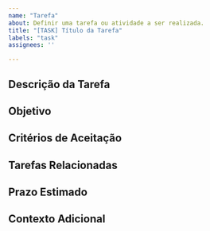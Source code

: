 ```yaml
---
name: "Tarefa"
about: Definir uma tarefa ou atividade a ser realizada.
title: "[TASK] Título da Tarefa"
labels: "task"
assignees: ''

---
```


## Descrição da Tarefa
<!-- Descreva a tarefa que precisa ser realizada. -->

## Objetivo
<!-- Qual é o objetivo principal dessa tarefa? -->

## Critérios de Aceitação
<!-- O que deve ser considerado como "completo" para essa tarefa? -->

## Tarefas Relacionadas
<!-- Liste quaisquer tarefas ou issues relacionadas. -->

## Prazo Estimado
<!-- Se aplicável, adicione o prazo esperado para completar a tarefa. -->

## Contexto Adicional
<!-- Qualquer outra informação ou material de apoio relevante. -->
